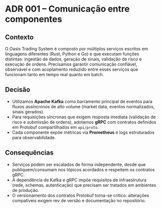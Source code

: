 # ADR 001 – Comunicação entre componentes

## Contexto
O Oasis Trading System é composto por múltiplos serviços escritos em linguagens diferentes (Rust, Python e Go) e que executam funções distintas: ingestão de dados, geração de sinais, validação de risco e execução de ordens. Precisamos garantir comunicação confiável, observável e com acoplamento reduzido entre esses serviços que funcionam tanto em tempo real quanto em batch.

## Decisão
- Utilizamos **Apache Kafka** como barramento principal de eventos para fluxos assíncronos de alto volume (market data, eventos normalizados, sinais gerados).
- Para requisições síncronas que exigem resposta imediata (validação de risco e submissão de ordens), adotamos **gRPC** com contratos definidos em Protobuf compartilhados em `api/proto`.
- Cada componente expõe métricas via **Prometheus** e logs estruturados para observabilidade.

## Consequências
- Serviços podem ser escalados de forma independente, desde que publiquem/consumam nos tópicos acordados e respeitem os contratos gRPC.
- A dependência de Kafka e gRPC impõe requisitos de infraestrutura (rede, schemas, autenticação) que precisam ser tratados em ambientes de produção.
- O versionamento dos contratos Protobuf torna-se crítico: alterações compatíveis exigem rev de versão e documentação no repositório.
